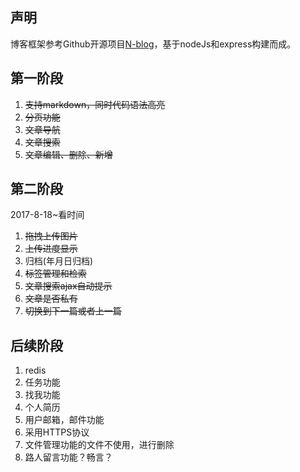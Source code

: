 ## 声明
博客框架参考Github开源项目[N-blog](https://github.com/nswbmw/N-blog)，基于nodeJs和express构建而成。

## 第一阶段
1. ~~支持markdown，同时代码语法高亮~~
2. ~~分页功能~~
3. ~~文章导航~~
4. ~~文章搜索~~
5. ~~文章编辑、删除、新增~~

## 第二阶段
2017-8-18~看时间
1. ~~拖拽上传图片~~
2. ~~上传进度显示~~
3. 归档(年月日归档)
4. ~~标签管理和检索~~
5. ~~文章搜索ajax自动提示~~
6. ~~文章是否私有~~
7. ~~切换到下一篇或者上一篇~~

## 后续阶段
1. redis
2. 任务功能
3. 找我功能
4. 个人简历
5. 用户邮箱，邮件功能
6. 采用HTTPS协议
7. 文件管理功能的文件不使用，进行删除
8. 路人留言功能？畅言？
